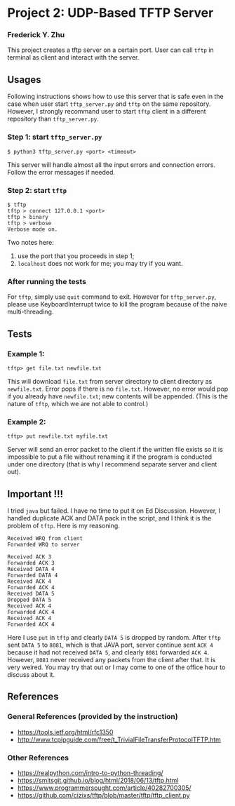 # Project 2: UDP-Based TFTP Server
### Frederick Y. Zhu
This project creates a tftp server on a certain port. User can call `tftp` in terminal as client and interact with the 
server. 

## Usages
Following instructions shows how to use this server that is safe even in the case when user start `tftp_server.py` and 
`tftp` on the same repository. However, I strongly recommand user to start `tftp` client in a different repository than 
`tftp_server.py`.

### Step 1: start `tftp_server.py`
```
$ python3 tftp_server.py <port> <timeout>
```
This server will handle almost all the input errors and connection errors. Follow the error messages if needed.

### Step 2: start `tftp`
```
$ tftp
tftp > connect 127.0.0.1 <port>
tftp > binary
tftp > verbose
Verbose mode on.
```
Two notes here:
1. use the port that you proceeds in step 1;
2. `localhost` does not work for me; you may try if you want.

### After running the tests
For `tftp`, simply use `quit` command to exit. However for `tftp_server.py`, please use KeyboardInterrupt twice to kill 
the program because of the naive multi-threading.

## Tests
### Example 1:
```
tftp> get file.txt newfile.txt
```
This will download `file.txt` from server directory to client directory as `newfile.txt`. Error pops if there is no 
`file.txt`. However, no error would pop if you already have `newfile.txt`; new contents will be appended. (This is the 
nature of `tftp`, which we are not able to control.)

### Example 2:
```
tftp> put newfile.txt myfile.txt
```
Server will send an error packet to the client if the written file exists so it is impossible to put a file without 
renaming it if the program is conducted under one directory (that is why I recommend separate server and client out). 

## Important !!!
I tried `java` but failed. I have no time to put it on Ed Discussion. However, I handled duplicate ACK and DATA pack in 
the script, and I think it is the problem of `tftp`. Here is my reasoning.

```
Received WRQ from client
Forwarded WRQ to server

Received ACK 3
Forwarded ACK 3
Received DATA 4
Forwarded DATA 4
Received ACK 4
Forwarded ACK 4
Received DATA 5
Dropped DATA 5
Received ACK 4
Forwarded ACK 4
Received ACK 4
Forwarded ACK 4

```
Here I use `put` in `tftp` and clearly `DATA 5` is dropped by random. After `tftp` sent `DATA 5` to `8081`, which is 
that JAVA port, server continue sent `ACK 4` because it had not received `DATA 5`, and clearly `8081` forwarded 
`ACK 4`. However, `8081` never received any packets from the client after that. It is very weired. You may try that out 
or I may come to one of the office hour to discuss about it.



## References
### General References (provided by the instruction)
* https://tools.ietf.org/html/rfc1350
* http://www.tcpipguide.com/free/t_TrivialFileTransferProtocolTFTP.htm

### Other References
* https://realpython.com/intro-to-python-threading/
* https://smitsgit.github.io/blog/html/2018/06/13/tftp.html
* https://www.programmersought.com/article/40282700305/
* https://github.com/cizixs/tftp/blob/master/tftp/tftp_client.py
